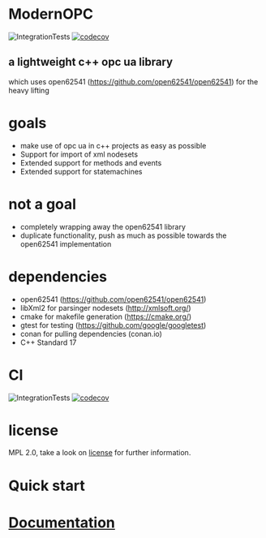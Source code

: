 # ModernOPC
![IntegrationTests](https://github.com/matkonnerth/ModernOpc/workflows/GccDebugMemcheck/badge.svg)
[![codecov](https://codecov.io/gh/matkonnerth/ModernOPC/branch/master/graph/badge.svg)](https://codecov.io/gh/matkonnerth/ModernOPC)

## a lightweight c++ opc ua library
which uses open62541 (https://github.com/open62541/open62541) for the heavy lifting

# goals
* make use of opc ua in c++ projects as easy as possible
* Support for import of xml nodesets
* Extended support for methods and events
* Extended support for statemachines

# not a goal
* completely wrapping away the open62541 library
* duplicate functionality, push as much as possible towards the open62541 implementation

# dependencies
* open62541 (https://github.com/open62541/open62541)
* libXml2 for parsinger nodesets (http://xmlsoft.org/)
* cmake for makefile generation (https://cmake.org/)
* gtest for testing (https://github.com/google/googletest)
* conan for pulling dependencies (conan.io)
* C++ Standard 17

# CI
![IntegrationTests](https://github.com/matkonnerth/ModernOpc/workflows/GccDebugMemcheck/badge.svg)
[![codecov](https://codecov.io/gh/matkonnerth/ModernOPC/branch/master/graph/badge.svg)](https://codecov.io/gh/matkonnerth/ModernOPC)

# license
MPL 2.0, take a look on [license](https://github.com/matkonnerth/ModernOPC/blob/master/LICENSE.md) for further information.

# Quick start

# [Documentation](https://matkonnerth.github.io/ModernOPC-Docu/)

